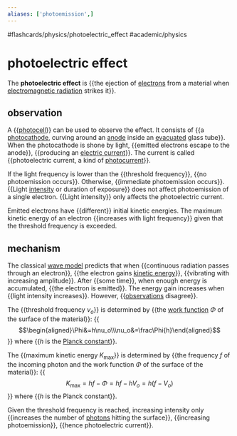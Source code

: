 ```yaml
---
aliases: ['photoemission',]
---
```


#flashcards/physics/photoelectric_effect #academic/physics

# photoelectric effect

The __photoelectric effect__ is {{the ejection of [electrons](electron.md) from a material when [electromagnetic radiation](electromagnetic%20radiation.md) strikes it}}. <!--SR:!2023-03-27,34,230-->

## observation

A {{[photocell](photocell.md)}} can be used to observe the effect. It consists of {{a [photocathode](photocathode.md), curving around an [anode](anode.md) inside an [evacuated](vacuum.md) glass tube}}. When the photocathode is shone by light, {{emitted electrons escape to the anode}}, {{producing an [electric current](electric%20current.md)}}. The current is called {{photoelectric current, a kind of [photocurrent](photocurrent.md)}}. <!--SR:!2023-04-24,96,270!2023-07-09,138,250!2023-05-11,96,270!2023-06-01,105,230!2023-04-30,100,270-->

If the light frequency is lower than the {{threshold frequency}}, {{no photoemission occurs}}. Otherwise, {{immediate photoemission occurs}}. {{Light [intensity](intensity.md) or duration of exposure}} does not affect photoemission of a single electron. {{Light intensity}} only affects the photoelectric current. <!--SR:!2023-11-29,280,330!2023-05-21,119,290!2023-06-28,147,290!2023-04-22,95,270!2023-04-09,86,270-->

Emitted electrons have {{different}} initial kinetic energies. The maximum kinetic energy of an electron {{increases with light frequency}} given that the threshold frequency is exceeded. <!--SR:!2023-09-07,198,310!2023-06-06,105,270-->

## mechanism

The classical [wave model](electromagnetic%20radiation.md#wave%20model) predicts that when {{continuous radiation passes through an electron}}, {{the electron gains [kinetic energy](kinentic%20energy.md)}}, {{vibrating with increasing amplitude}}. After {{some time}}, when enough energy is accumulated, {{the electron is emitted}}. The energy gain increases when {{light intensity increases}}. However, {{[observations](#observation) disagree}}. <!--SR:!2023-03-02,60,250!2023-06-03,116,250!2023-09-26,211,310!2023-05-06,104,270!2023-05-05,103,270!2023-05-07,105,270!2023-04-17,92,270-->

The {{threshold frequency $\nu_o$}} is determined by {{the [work function](work%20function.md) $\Phi$ of the surface of the material}}:
{{$$\begin{aligned}\Phi&=h\nu_o\\\nu_o&=\frac\Phi{h}\end{aligned}$$}}
where {{$h$ is the [Planck constant](Planck%20constant.md)}}. <!--SR:!2023-03-22,70,262!2023-05-17,113,282!2023-08-04,173,310!2023-11-12,263,322-->

The {{maximum kinetic energy $K_\mathrm{max}$}} is determined by {{the frequency $f$ of the incoming photon and the work function $\Phi$ of the surface of the material}}:
{{$$K_\mathrm{max}=hf-\Phi=hf-hV_o=h\left(f-V_o\right)$$}}
where {{$h$ is the Planck constant}}. <!--SR:!2023-08-23,200,321!2023-05-04,102,281!2023-08-05,174,301!2023-03-09,75,321-->

Given the threshold frequency is reached, increasing intensity only {{increases the number of [photons](photon.md) hitting the surface}}, {{increasing photoemission}}, {{hence photoelectric current}}. <!--SR:!2023-03-23,62,222!2023-05-07,92,270!2023-03-04,56,290-->
